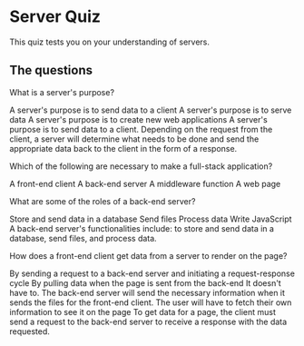 # Server Quiz

This quiz tests you on your understanding of servers.

## The questions

<quiz>
  <question>
    <p>What is a server's purpose?</p>
    <answer correct>A server's purpose is to send data to a client</answer>
    <answer>A server's purpose is to serve data</answer>
    <answer>A server's purpose is to create new web applications</answer>
    <explanation>A server's purpose is to send data to a client. Depending on
    the request from the client, a server will determine what needs to be done
    and send the appropriate data back to the client in the form of
    a response.</explanation>
  </question>
</quiz>

<quiz>
  <question multiple>
    <p>Which of the following are necessary to make a full-stack
    application?</p>
    <answer correct>A front-end client</answer>
    <answer correct>A back-end server</answer>
    <answer>A middleware function</answer>
    <answer>A web page</answer>
  </question>
</quiz>

<quiz>
  <question multiple>
    <p>What are some of the roles of a back-end server?</p>
    <answer correct>Store and send data in a database</answer>
    <answer correct>Send files</answer>
    <answer correct>Process data</answer>
    <answer>Write JavaScript</answer>
    <explanation>A back-end server's functionalities include: to store and send
    data in a database, send files, and process data.</explanation>
  </question>
</quiz>

<quiz>
  <question>
    <p>How does a front-end client get data from a server to render on the
    page?</p>
    <answer correct>By sending a request to a back-end server and initiating
    a request-response cycle</answer>
    <answer>By pulling data when the page is sent from the back-end</answer>
    <answer>It doesn't have to. The back-end server will send the necessary
    information when it sends the files for the front-end client.</answer>
    <answer>The user will have to fetch their own information to see it on the
    page</answer>
    <explanation>To get data for a page, the client must send a request to the
    back-end server to receive a response with the data requested.</explanation>
  </question>
</quiz>
